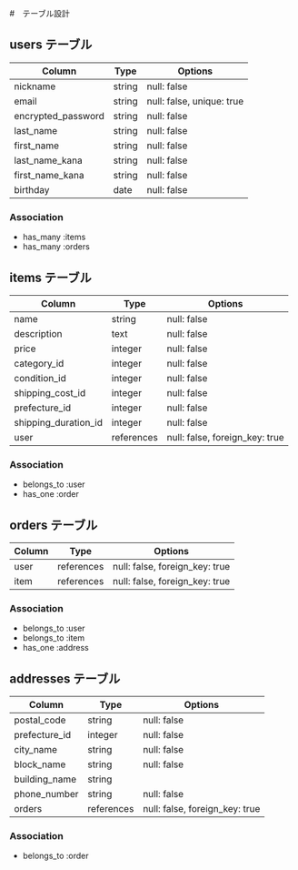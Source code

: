 #　テーブル設計

## users テーブル

| Column             | Type   | Options     |
| ------------------ | ------ | ----------- |
| nickname           | string | null: false |
| email              | string | null: false, unique: true |
| encrypted_password | string | null: false |
| last_name          | string | null: false |
| first_name         | string | null: false |
| last_name_kana     | string | null: false |
| first_name_kana    | string | null: false |
| birthday           | date   | null: false |

### Association

- has_many :items
- has_many :orders

## items テーブル

| Column               | Type       | Options     |
| -------------------- | ---------- | ----------- |
| name                 | string     | null: false |
| description          | text       | null: false |
| price                | integer    | null: false |
| category_id          | integer    | null: false |
| condition_id         | integer    | null: false |
| shipping_cost_id     | integer    | null: false |
| prefecture_id        | integer    | null: false |
| shipping_duration_id | integer    | null: false |
| user                 | references | null: false, foreign_key: true |

### Association

- belongs_to :user
- has_one :order

## orders テーブル

| Column | Type       | Options                        |
| ------ | ---------- | ------------------------------ |
| user   | references | null: false, foreign_key: true |
| item   | references | null: false, foreign_key: true |

### Association

- belongs_to :user
- belongs_to :item
- has_one :address

## addresses テーブル

| Column        | Type       | Options     |
| ------------- | ---------- | ----------- |
| postal_code   | string     | null: false |
| prefecture_id | integer    | null: false |
| city_name     | string     | null: false |
| block_name    | string     | null: false |
| building_name | string     | |
| phone_number  | string     | null: false |
| orders        | references | null: false, foreign_key: true |

### Association

- belongs_to :order